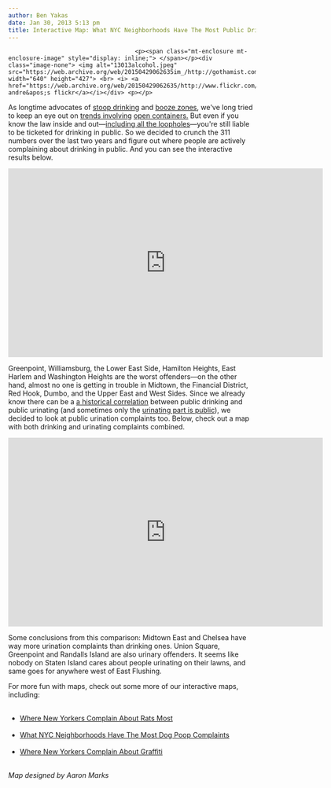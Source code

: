```yaml
---
author: Ben Yakas
date: Jan 30, 2013 5:13 pm
title: Interactive Map: What NYC Neighborhoods Have The Most Public Drinking Complaints?
---
```


	
										<p><span class="mt-enclosure mt-enclosure-image" style="display: inline;"> </span></p><div class="image-none"> <img alt="13013alcohol.jpeg" src="https://web.archive.org/web/20150429062635im_/http://gothamist.com/attachments/byakas/13013alcohol.jpeg" width="640" height="427"> <br> <i> <a href="https://web.archive.org/web/20150429062635/http://www.flickr.com/photos/nycandre/3515378674/">NYC andre&apos;s flickr</a></i></div> <p></p>

<p>As longtime advocates of <a href="https://web.archive.org/web/20150429062635/http://gothamist.com/tags/stoopdrinking">stoop drinking</a> and <a href="https://web.archive.org/web/20150429062635/http://gothamist.com/2011/01/07/could_nyc_designate_outdoor_booze_z.php">booze zones</a>, we&apos;ve long tried to keep an eye out on <a href="https://web.archive.org/web/20150429062635/http://gothamist.com/2009/04/07/arrests_for_public_drinking_peeing.php">trends involving</a> <a href="https://web.archive.org/web/20150429062635/http://gothamist.com/2012/08/18/ny_times_exposes_the_illicit_pleasu.php">open containers.</a> But even if you know the law inside and out&#x2014;<a href="https://web.archive.org/web/20150429062635/http://gothamist.com/2012/08/09/behold_the_brand_loophole_that_stym.php">including all the loopholes</a>&#x2014;you&apos;re still liable to be ticketed for drinking in public. So we decided to crunch the 311 numbers over the last two years and figure out where people are actively complaining about drinking in public. And you can see the interactive results below.</p>

<p><iframe width="640" height="384" scrolling="no" frameborder="no" src="https://web.archive.org/web/20150429062635if_/https://www.google.com/fusiontables/embedviz?viz=MAP&amp;q=select+col10%3E%3E1+from+1tRIM3jVE0qjbYfrL1SauvHmibYKiUQQdgOjvv7Y&amp;h=false&amp;lat=40.75401511117375&amp;lng=-73.87499916401674&amp;z=11&amp;t=1&amp;l=col10%3E%3E1&amp;y=2&amp;tmplt=2"></iframe></p>

<p>Greenpoint, Williamsburg, the Lower East Side, Hamilton Heights, East Harlem and Washington Heights are the worst offenders&#x2014;on the other hand, almost no one is getting in trouble in Midtown, the Financial District, Red Hook, Dumbo, and the Upper East and West Sides. Since we already know there can be a <a href="https://web.archive.org/web/20150429062635/http://gothamist.com/2009/04/07/arrests_for_public_drinking_peeing.php">a historical correlation</a> between public drinking and public urinating (and sometimes only the <a href="https://web.archive.org/web/20150429062635/http://gothamist.com/2012/10/18/barclays_center_patrons_pissing_on.php">urinating part is public</a>), we decided to look at public urination complaints too. Below, check out a map with both drinking and urinating complaints combined.</p>

<p><iframe width="640" height="384" scrolling="no" frameborder="no" src="https://web.archive.org/web/20150429062635if_/https://www.google.com/fusiontables/embedviz?viz=MAP&amp;q=select+col10%3E%3E1+from+1J5u5f4sAJ8fge6DEoq9QKklAxSspuVaIPM_iyZk&amp;h=false&amp;lat=40.716228691073724&amp;lng=-73.93395411816414&amp;z=12&amp;t=1&amp;l=col10%3E%3E1&amp;y=2&amp;tmplt=2"></iframe></p>

<p>Some conclusions from this comparison: Midtown East and Chelsea have way more urination complaints than drinking ones. Union Square, Greenpoint and Randalls Island are also urinary offenders. It seems like nobody on Staten Island cares about people urinating on their lawns, and same goes for anywhere west of East Flushing.</p>

<p>For more fun with maps, check out some more of our interactive maps, including: <br>
</p><ul><br>
	<li><a href="https://web.archive.org/web/20150429062635/http://gothamist.com/2013/01/02/have_you_become_complacent_to_the_r.php">Where New Yorkers Complain About Rats Most</a></li><br>
	<li><a href="https://web.archive.org/web/20150429062635/http://gothamist.com/2013/01/24/interactive_map_what_neighborhoods.php">What NYC Neighborhoods Have The Most Dog Poop Complaints</a></li><br>
	<li><a href="https://web.archive.org/web/20150429062635/http://gothamist.com/2013/01/04/interactive_map_graffiti_complaints.php">Where New Yorkers Complain About Graffiti</a> </li><br>
</ul><p></p>

<p><em>Map designed by Aaron Marks</em></p>					
										
									
				